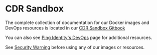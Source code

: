 # CDR Sandbox

The complete collection of documentation for our Docker images and DevOps resources is located in our [CDR Sandbox Gitbook](https://pingidentity-devops.gitbook.io/cdr-sandbox)

You can also see [Ping Identity's DevOps](https://www.pingidentity.com/content/developer/en/devops.html) page for additional resources.

See [Security Warning](SECURITY.md) before using any of our images or resources.
